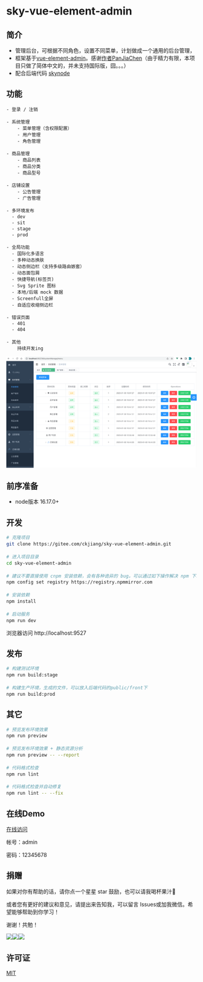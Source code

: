 <h1>
  sky-vue-element-admin
</h1>

## 简介

* 管理后台，可根据不同角色，设置不同菜单，计划做成一个通用的后台管理，
* 框架基于[vue-element-admin](https://panjiachen.github.io/vue-element-admin)。感谢[作者PanJiaChen](https://github.com/PanJiaChen)（由于精力有限，本项目只做了简体中文的，并未支持国际版，囧。。。）
* 配合后端代码 [skynode](https://gitee.com/ckjiang/skynode)

## 功能

```
- 登录 / 注销

- 系统管理
	- 菜单管理（含权限配置）
	- 用户管理
	- 角色管理

- 商品管理
	- 商品列表
	- 商品分类
	- 商品型号
	
- 店铺设置
	- 公告管理
	- 广告管理
	
- 多环境发布
  - dev
  - sit
  - stage
  - prod

- 全局功能
  - 国际化多语言
  - 多种动态换肤
  - 动态侧边栏（支持多级路由嵌套）
  - 动态面包屑
  - 快捷导航(标签页)
  - Svg Sprite 图标
  - 本地/后端 mock 数据
  - Screenfull全屏
  - 自适应收缩侧边栏

- 错误页面
  - 401
  - 404
 
- 其他
	持续开发ing
```

![功能截图](./image/funcs.png)

## 前序准备

- node版本 16.17.0+

  

## 开发

```bash
# 克隆项目
git clone https://gitee.com/ckjiang/sky-vue-element-admin.git

# 进入项目目录
cd sky-vue-element-admin

# 建议不要直接使用 cnpm 安装依赖，会有各种诡异的 bug。可以通过如下操作解决 npm 下载速度慢的问题
npm config set registry https://registry.npmmirror.com

# 安装依赖
npm install

# 启动服务
npm run dev
```

浏览器访问 http://localhost:9527

## 发布

```bash
# 构建测试环境
npm run build:stage

# 构建生产环境，生成的文件，可以放入后端代码的public/front下
npm run build:prod
```

## 其它

```bash
# 预览发布环境效果
npm run preview

# 预览发布环境效果 + 静态资源分析
npm run preview -- --report

# 代码格式检查
npm run lint

# 代码格式检查并自动修复
npm run lint -- --fix
```

## 在线Demo

[在线访问](http://120.24.170.189:9011/)

帐号：admin

密码：12345678

## 捐赠

如果对你有帮助的话，请你点一个星星 star 鼓励，也可以请我喝杯果汁🍹

或者您有更好的建议和意见，请提出来告知我，可以留言 Issues或加我微信。希望能够帮助到你学习！

谢谢！共勉！

<img width="200" src="https://gitee.com/ckjiang/node-mysql-koa2/raw/main/image/wx.png"/><img width="200" src="https://gitee.com/ckjiang/node-mysql-koa2/raw/main/image/wx-pay.png"/><img width="200" src="https://gitee.com/ckjiang/node-mysql-koa2/raw/main/image/zfb-pay.png"/>

## 许可证

[MIT](https://github.com/PanJiaChen/vue-element-admin/blob/master/LICENSE)
